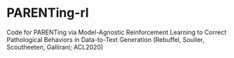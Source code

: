 # PARENTing-rl
Code for PARENTing via Model-Agnostic Reinforcement Learning to Correct Pathological Behaviors in Data-to-Text Generation  (Rebuffel, Soulier, Scoutheeten, Gallirani; ACL2020)
